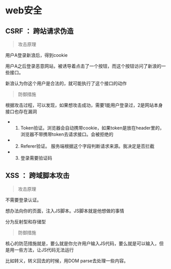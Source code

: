 # web安全

## CSRF ： 跨站请求伪造

> 攻击原理

用户A登录新浪后，得到cookie

用户A之后登录恶意网站，被诱导着点击了一个按钮，而这个按钮访问了新浪的一些接口。

新浪认为你这个用户是合法的，就可能执行了这个接口的动作

> 防御措施

根据攻击过程，可以发现，如果想攻击成功，需要1能用户登录过，2是网站本身接口也存在漏洞

- 1. Token验证。浏览器会自动携带cookie，如果token是放在header里的，浏览器不带携带token去请求接口。会被拒绝的

- 2. Referer验证。 服务端根据这个字段判断请求来源。我决定是否拦截

- 3. 登录需要验证码

## XSS ： 跨域脚本攻击

> 攻击原理

不需要登录认证。

想办法向你的页面，注入JS脚本。JS脚本就是他想做的事情

分为反射型和存储型

> 防御措施

核心的防范措施就是，要么就是你允许用户输入JS代码，要么就是可以输入，但是用一些方法，让JS代码无法运行

比如转义，转义回去的时候，用DOM parse去处理一些内容。

